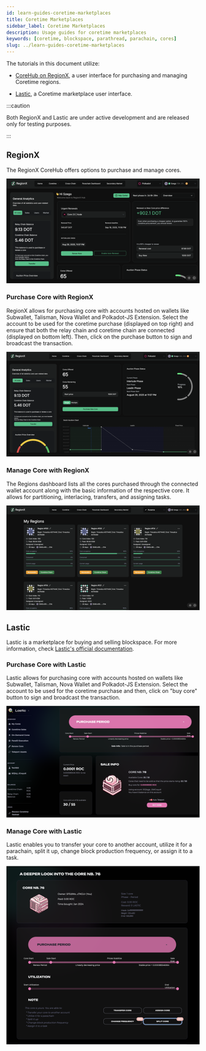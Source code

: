 ```yaml
---
id: learn-guides-coretime-marketplaces
title: Coretime Marketplaces
sidebar_label: Coretime Marketplaces
description: Usage guides for coretime marketplaces
keywords: [coretime, blockspace, parathread, parachain, cores]
slug: ../learn-guides-coretime-marketplaces
---
```


The tutorials in this document utilize:

- [CoreHub on RegionX](https://app.regionx.tech/), a user interface
for purchasing and managing Coretime regions.

- [Lastic](https://test.lastic.xyz/start), a Coretime marketplace user interface.

:::caution

Both RegionX and Lastic are under active development and are released only for testing purposes.

:::

## RegionX

The RegionX CoreHub offers options to purchase and manage cores.

![RegionX-UI](../assets/coretime/RegionX-UI.png)

### Purchase Core with RegionX

RegionX allows for purchasing core with accounts hosted on wallets like Subwallet, Talisman, Nova
Wallet and Polkadot-JS Extension. Select the account to be used for the coretime purchase (displayed
on top right) and ensure that both the relay chain and coretime chain are connected (displayed on
bottom left). Then, click on the purchase button to sign and broadcast the transaction.

![RegionX-purchase-bulk-coretime](../assets/coretime/regionx-purchase-core.png)

### Manage Core with RegionX

The Regions dashboard lists all the cores purchased through the connected wallet account along with
the basic information of the respective core. It allows for partitioning, interlacing, transfers, and
assigning tasks.

![RegionX-regions-dashboard](../assets/coretime/regionx-manage-cores.png)

## Lastic

Lastic is a marketplace for buying and selling blockspace. For more information, check
[Lastic's official documentation](https://docs.lastic.xyz/).

### Purchase Core with Lastic

Lastic allows for purchasing core with accounts hosted on wallets like Subwallet, Talisman, Nova
Wallet and Polkadot-JS Extension. Select the account to be used for the coretime purchase and then,
click on "buy core" button to sign and broadcast the transaction.

![Lastic-purchase-bulk-coretime](../assets/coretime/Lastic-UI.png)

### Manage Core with Lastic

Lastic enables you to transfer your core to another account, utilize it for a parachain, split it
up, change block production frequency, or assign it to a task.

![Lastic-manage-core](../assets/coretime/Lastic-manage-core.png)
